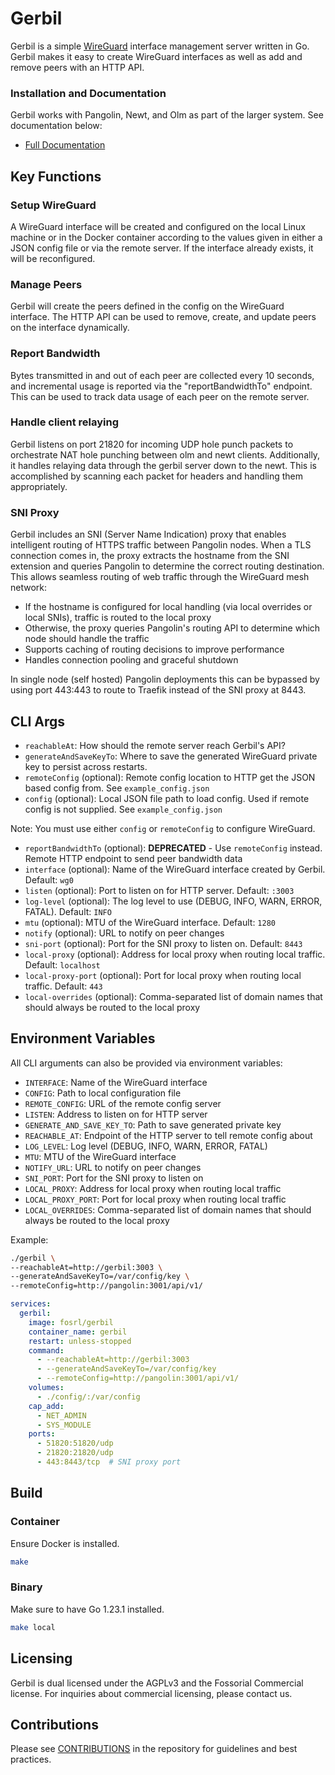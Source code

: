 # Gerbil

Gerbil is a simple [WireGuard](https://www.wireguard.com/) interface management server written in Go. Gerbil makes it easy to create WireGuard interfaces as well as add and remove peers with an HTTP API.

### Installation and Documentation

Gerbil works with Pangolin, Newt, and Olm as part of the larger system. See documentation below:

-   [Full Documentation](https://docs.fossorial.io)

## Key Functions

### Setup WireGuard

A WireGuard interface will be created and configured on the local Linux machine or in the Docker container according to the values given in either a JSON config file or via the remote server. If the interface already exists, it will be reconfigured.

### Manage Peers

Gerbil will create the peers defined in the config on the WireGuard interface. The HTTP API can be used to remove, create, and update peers on the interface dynamically.

### Report Bandwidth

Bytes transmitted in and out of each peer are collected every 10 seconds, and incremental usage is reported via the "reportBandwidthTo" endpoint. This can be used to track data usage of each peer on the remote server.

### Handle client relaying

Gerbil listens on port 21820 for incoming UDP hole punch packets to orchestrate NAT hole punching between olm and newt clients. Additionally, it handles relaying data through the gerbil server down to the newt. This is accomplished by scanning each packet for headers and handling them appropriately.

### SNI Proxy

Gerbil includes an SNI (Server Name Indication) proxy that enables intelligent routing of HTTPS traffic between Pangolin nodes. When a TLS connection comes in, the proxy extracts the hostname from the SNI extension and queries Pangolin to determine the correct routing destination. This allows seamless routing of web traffic through the WireGuard mesh network:

- If the hostname is configured for local handling (via local overrides or local SNIs), traffic is routed to the local proxy
- Otherwise, the proxy queries Pangolin's routing API to determine which node should handle the traffic
- Supports caching of routing decisions to improve performance
- Handles connection pooling and graceful shutdown

In single node (self hosted) Pangolin deployments this can be bypassed by using port 443:443 to route to Traefik instead of the SNI proxy at 8443.

## CLI Args

- `reachableAt`: How should the remote server reach Gerbil's API?
- `generateAndSaveKeyTo`: Where to save the generated WireGuard private key to persist across restarts.
- `remoteConfig` (optional): Remote config location to HTTP get the JSON based config from. See `example_config.json`
- `config` (optional): Local JSON file path to load config. Used if remote config is not supplied. See `example_config.json`

Note: You must use either `config` or `remoteConfig` to configure WireGuard.

- `reportBandwidthTo` (optional): **DEPRECATED** - Use `remoteConfig` instead. Remote HTTP endpoint to send peer bandwidth data
- `interface` (optional): Name of the WireGuard interface created by Gerbil. Default: `wg0`
- `listen` (optional): Port to listen on for HTTP server. Default: `:3003`
- `log-level` (optional): The log level to use (DEBUG, INFO, WARN, ERROR, FATAL). Default: `INFO`
- `mtu` (optional): MTU of the WireGuard interface. Default: `1280`
- `notify` (optional): URL to notify on peer changes
- `sni-port` (optional): Port for the SNI proxy to listen on. Default: `8443`
- `local-proxy` (optional): Address for local proxy when routing local traffic. Default: `localhost`
- `local-proxy-port` (optional): Port for local proxy when routing local traffic. Default: `443`
- `local-overrides` (optional): Comma-separated list of domain names that should always be routed to the local proxy

## Environment Variables

All CLI arguments can also be provided via environment variables:

- `INTERFACE`: Name of the WireGuard interface
- `CONFIG`: Path to local configuration file
- `REMOTE_CONFIG`: URL of the remote config server
- `LISTEN`: Address to listen on for HTTP server
- `GENERATE_AND_SAVE_KEY_TO`: Path to save generated private key
- `REACHABLE_AT`: Endpoint of the HTTP server to tell remote config about
- `LOG_LEVEL`: Log level (DEBUG, INFO, WARN, ERROR, FATAL)
- `MTU`: MTU of the WireGuard interface
- `NOTIFY_URL`: URL to notify on peer changes
- `SNI_PORT`: Port for the SNI proxy to listen on
- `LOCAL_PROXY`: Address for local proxy when routing local traffic
- `LOCAL_PROXY_PORT`: Port for local proxy when routing local traffic
- `LOCAL_OVERRIDES`: Comma-separated list of domain names that should always be routed to the local proxy

Example:

```bash
./gerbil \
--reachableAt=http://gerbil:3003 \
--generateAndSaveKeyTo=/var/config/key \
--remoteConfig=http://pangolin:3001/api/v1/
```

```yaml
services:
  gerbil:
    image: fosrl/gerbil
    container_name: gerbil
    restart: unless-stopped
    command:
      - --reachableAt=http://gerbil:3003
      - --generateAndSaveKeyTo=/var/config/key
      - --remoteConfig=http://pangolin:3001/api/v1/
    volumes:
      - ./config/:/var/config
    cap_add:
      - NET_ADMIN
      - SYS_MODULE
    ports:
      - 51820:51820/udp
      - 21820:21820/udp
      - 443:8443/tcp  # SNI proxy port
```

## Build

### Container 

Ensure Docker is installed.

```bash
make
```

### Binary

Make sure to have Go 1.23.1 installed.

```bash
make local
```

## Licensing

Gerbil is dual licensed under the AGPLv3 and the Fossorial Commercial license. For inquiries about commercial licensing, please contact us.

## Contributions

Please see [CONTRIBUTIONS](./CONTRIBUTING.md) in the repository for guidelines and best practices.
